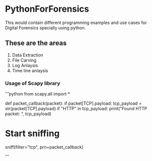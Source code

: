 
# PythonForForensics
This would contain different programming examples and use cases for Digital Forensics specially using python.

## These are the areas 
1. Data Extraction
2. File Carving
3. Log Anlaysis
4. Time line anlaysis



### Usage of Scapy library

'''python
from scapy.all import *

def packet_callback(packet):
    if packet[TCP].payload:
        tcp_payload = str(packet[TCP].payload)
        if "HTTP" in tcp_payload:
            print("Found HTTP packet: ", tcp_payload)

# Start sniffing
sniff(filter="tcp", prn=packet_callback)

'''
